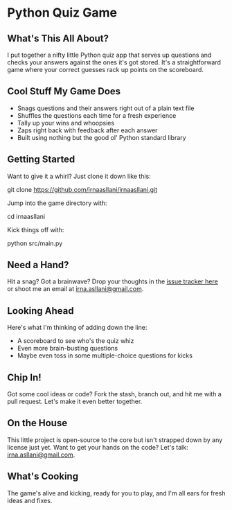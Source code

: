 # Python Quiz Game

## What's This All About?

I put together a nifty little Python quiz app that serves up questions and checks your answers against the ones it's got stored. It's a straightforward game where your correct guesses rack up points on the scoreboard.

## Cool Stuff My Game Does

- Snags questions and their answers right out of a plain text file
- Shuffles the questions each time for a fresh experience
- Tally up your wins and whoopsies
- Zaps right back with feedback after each answer
- Built using nothing but the good ol' Python standard library

## Getting Started

Want to give it a whirl? Just clone it down like this:

git clone https://github.com/irnaasllani/irnaasllani.git

Jump into the game directory with:

cd irnaasllani

Kick things off with:

python src/main.py

## Need a Hand?

Hit a snag? Got a brainwave? Drop your thoughts in the [issue tracker here](https://github.com/irnaasllani/irnaasllani/issues) or shoot me an email at [irna.asllani@gmail.com](mailto:irna.asllani@gmail.com).

## Looking Ahead

Here's what I'm thinking of adding down the line:

- A scoreboard to see who's the quiz whiz
- Even more brain-busting questions
- Maybe even toss in some multiple-choice questions for kicks

## Chip In!

Got some cool ideas or code? Fork the stash, branch out, and hit me with a pull request. Let's make it even better together.

## On the House

This little project is open-source to the core but isn't strapped down by any license just yet. Want to get your hands on the code? Let's talk: [irna.asllani@gmail.com](mailto:irna.asllani@gmail.com).

## What's Cooking

The game's alive and kicking, ready for you to play, and I'm all ears for fresh ideas and fixes.
